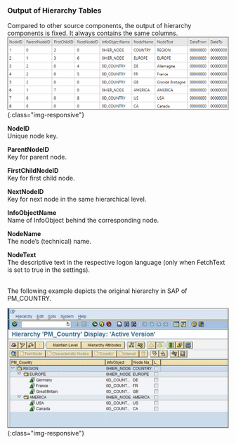 
### Output of Hierarchy Tables

Compared to other source components, the output of hierarchy components is fixed. It always contains the same columns.
![Hierarchy-Table-Output](/img/content/Hierarchy-Table-Output-Result.png){:class="img-responsive"}

**NodeID**<br>
Unique node key.

**ParentNodeID**<br>
Key for parent node.

**FirstChildNodeID**<br>
Key for first child node.

**NextNodeID**<br>
Key for next node in the same hierarchical level.

**InfoObjectName**<br>
Name of InfoObject behind the corresponding node.

**NodeName**<br>
The node’s (technical) name.

**NodeText** <br>
The descriptive text in the respective logon language (only when FetchText is set to true in the settings).

<br>
The following example depicts the original hierarchy in SAP of PM_COUNTRY.

![Hierarchy-Table-SAP](/img/content/Hierarchy-Table-Output.png){:class="img-responsive"}



